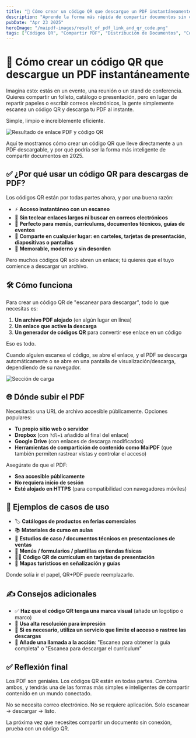 ```yaml
---
title: "📲 Cómo crear un código QR que descargue un PDF instantáneamente"
description: "Aprende la forma más rápida de compartir documentos sin conexión mediante códigos QR que llevan directamente a PDFs descargables."
pubDate: "Apr 23 2025"
heroImage: "/maipdf-images/result_of_pdf_link_and_qr_code.png"
tags: ["Códigos QR", "Compartir PDF", "Distribución de Documentos", "Compartir Sin Conexión"]
---
```


# 📲 Cómo crear un código QR que descargue un PDF instantáneamente

<div class="intro-panel">
  <p>Imagina esto: estás en un evento, una reunión o un stand de conferencia. Quieres compartir un folleto, catálogo o presentación, pero en lugar de repartir papeles o escribir correos electrónicos, la gente simplemente escanea un código QR y descarga tu PDF al instante.</p>
  <p>Simple, limpio e increíblemente eficiente.</p>
</div>

![Resultado de enlace PDF y código QR](/maipdf-images/result_of_pdf_link_and_qr_code.png)

Aquí te mostramos cómo crear un código QR que lleve directamente a un PDF descargable, y por qué podría ser la forma más inteligente de compartir documentos en 2025.

## ✅ ¿Por qué usar un código QR para descargas de PDF?

Los códigos QR están por todas partes ahora, y por una buena razón:

- ⚡ **Acceso instantáneo con un escaneo**
- 📱 **Sin teclear enlaces largos ni buscar en correos electrónicos**
- 🧾 **Perfecto para menús, currículums, documentos técnicos, guías de eventos**
- 🔗 **Comparte en cualquier lugar: en carteles, tarjetas de presentación, diapositivas o pantallas**
- 🧠 **Memorable, moderno y sin desorden**

Pero muchos códigos QR solo abren un enlace; tú quieres que el tuyo comience a descargar un archivo.

## 🛠 Cómo funciona

Para crear un código QR de "escanear para descargar", todo lo que necesitas es:

1. **Un archivo PDF alojado** (en algún lugar en línea)
2. **Un enlace que active la descarga**
3. **Un generador de códigos QR** para convertir ese enlace en un código

Eso es todo.

Cuando alguien escanea el código, se abre el enlace, y el PDF se descarga automáticamente o se abre en una pantalla de visualización/descarga, dependiendo de su navegador.

![Sección de carga](/maipdf-images/upload_section.png)

## 🌐 Dónde subir el PDF

Necesitarás una URL de archivo accesible públicamente. Opciones populares:

- **Tu propio sitio web o servidor**
- **Dropbox** (con `?dl=1` añadido al final del enlace)
- **Google Drive** (con enlaces de descarga modificados)
- **Herramientas de compartición de contenido como MaiPDF** (que también permiten rastrear vistas y controlar el acceso)

Asegúrate de que el PDF:

- **Sea accesible públicamente**
- **No requiera inicio de sesión**
- **Esté alojado en HTTPS** (para compatibilidad con navegadores móviles)

## 🎯 Ejemplos de casos de uso

- 🏷 **Catálogos de productos en ferias comerciales**
- 📚 **Materiales de curso en aulas**
- 🧠 **Estudios de caso / documentos técnicos en presentaciones de ventas**
- 📄 **Menús / formularios / plantillas en tiendas físicas**
- 👩‍💼 **Código QR de currículum en tarjetas de presentación**
- 📍 **Mapas turísticos en señalización y guías**

Donde solía ir el papel, QR+PDF puede reemplazarlo.

## ✍️ Consejos adicionales

- ✅ **Haz que el código QR tenga una marca visual** (añade un logotipo o marco)
- 📏 **Usa alta resolución para impresión**
- 🔐 **Si es necesario, utiliza un servicio que limite el acceso o rastree las descargas**
- 🎯 **Añade una llamada a la acción**: "Escanea para obtener la guía completa" o "Escanea para descargar el currículum"

## ✅ Reflexión final

Los PDF son geniales. Los códigos QR están en todas partes. Combina ambos, y tendrás una de las formas más simples e inteligentes de compartir contenido en un mundo conectado.

No se necesita correo electrónico.
No se requiere aplicación.
Solo escanear → descargar → listo.

La próxima vez que necesites compartir un documento sin conexión, prueba con un código QR.
